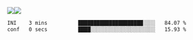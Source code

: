 <div style="display: flex; flex-direction: row;">
<img style="height: auto; width: auto;" class="img" src="https://raw.githubusercontent.com/blazepp/github-stats/master/generated/overview.svg#gh-dark-mode-only" />
<img style="height: auto; width: auto;" class="img" src="https://raw.githubusercontent.com/blazepp/github-stats/master/generated/languages.svg#gh-dark-mode-only" />
</div>

<div style="display: flex; flex-direction: row;">
<!--START_SECTION:waka-->

```txt
INI    3 mins          █████████████████████░░░░   84.07 %
conf   0 secs          ████░░░░░░░░░░░░░░░░░░░░░   15.93 %
```

<!--END_SECTION:waka-->
</div>

